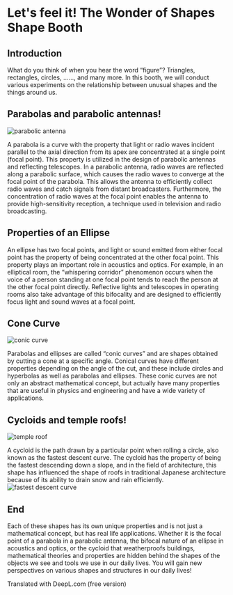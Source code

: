 # Let's feel it! The Wonder of Shapes Shape Booth

## Introduction
What do you think of when you hear the word “figure”? Triangles, rectangles, circles, ......, and many more. In this booth, we will conduct various experiments on the relationship between unusual shapes and the things around us.

## Parabolas and parabolic antennas!
![parabolic antenna](/img/shape/パラボラアンテナ.jpg)

A parabola is a curve with the property that light or radio waves incident parallel to the axial direction from its apex are concentrated at a single point (focal point). This property is utilized in the design of parabolic antennas and reflecting telescopes. In a parabolic antenna, radio waves are reflected along a parabolic surface, which causes the radio waves to converge at the focal point of the parabola. This allows the antenna to efficiently collect radio waves and catch signals from distant broadcasters. Furthermore, the concentration of radio waves at the focal point enables the antenna to provide high-sensitivity reception, a technique used in television and radio broadcasting.

## Properties of an Ellipse
An ellipse has two focal points, and light or sound emitted from either focal point has the property of being concentrated at the other focal point. This property plays an important role in acoustics and optics. For example, in an elliptical room, the “whispering corridor” phenomenon occurs when the voice of a person standing at one focal point tends to reach the person at the other focal point directly. Reflective lights and telescopes in operating rooms also take advantage of this bifocality and are designed to efficiently focus light and sound waves at a focal point.

## Cone Curve
![conic curve](/img/shape/円錐曲線.png)

Parabolas and ellipses are called “conic curves” and are shapes obtained by cutting a cone at a specific angle. Conical curves have different properties depending on the angle of the cut, and these include circles and hyperbolas as well as parabolas and ellipses. These conic curves are not only an abstract mathematical concept, but actually have many properties that are useful in physics and engineering and have a wide variety of applications.

## Cycloids and temple roofs!
![temple roof](/img/shape/お寺の屋根.jpg)

A cycloid is the path drawn by a particular point when rolling a circle, also known as the fastest descent curve. The cycloid has the property of being the fastest descending down a slope, and in the field of architecture, this shape has influenced the shape of roofs in traditional Japanese architecture because of its ability to drain snow and rain efficiently.
![fastest descent curve](/img/shape/最速降下曲線.jpg)

## End
Each of these shapes has its own unique properties and is not just a mathematical concept, but has real life applications. Whether it is the focal point of a parabola in a parabolic antenna, the bifocal nature of an ellipse in acoustics and optics, or the cycloid that weatherproofs buildings, mathematical theories and properties are hidden behind the shapes of the objects we see and tools we use in our daily lives. You will gain new perspectives on various shapes and structures in our daily lives!

Translated with DeepL.com (free version)